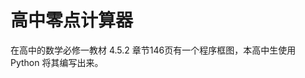 <!-- [**中文**](#CH)-[**Englishi**](#EN) -->

# 高中零点计算器

在高中的数学必修一教材 4.5.2 章节146页有一个程序框图，本高中生使用 Python 将其编写出来。
<!-- 
# SeniorHighZeroCalculator <a id="EN"></a>

From §4.5.2 page 146 of Chinese math text book compulsory 1. -->
